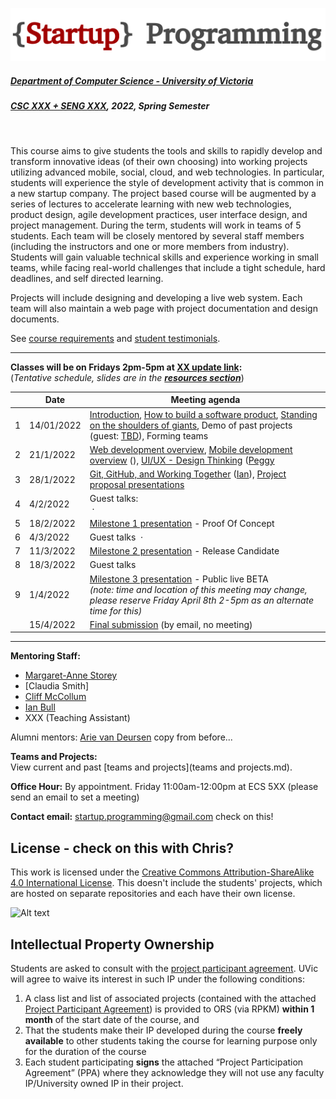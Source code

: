 ![Alt text](images/logo.png)

##### [Department of Computer Science - University of Victoria](http://www.csc.uvic.ca/)
##### [CSC XXX + SENG XXX](https://heat.csc.uvic.ca/coview/outline/2022/Spring/CSC/XXX), 2022, Spring Semester
<br>

This course aims to give students the tools and skills to rapidly develop and transform innovative ideas (of their own choosing) into working projects utilizing advanced mobile, social, cloud, and web technologies. In particular, students will experience the style of development activity that is common in a new startup company. The project based course will be augmented by a series of lectures to accelerate learning with new web technologies, product design, agile development practices, user interface design, and project management. During the term, students will work in teams of 5 students. Each team will be closely mentored by several staff members (including the instructors and one or more members from industry). Students will gain valuable technical skills and experience working in small teams, while facing real-world challenges that include a tight schedule, hard deadlines, and self directed learning.

Projects will include designing and developing a live web system. Each team will also maintain a web page with project documentation and design documents.

See [course requirements](requirements.md) and [student testimonials](testimonials.md).

---

**Classes will be on Fridays 2pm-5pm at [XX update link](http://www.uvic.ca/home/about/campus-info/maps/maps/hhb.php):**  
(*Tentative schedule, slides are in the [**resources section**](resources)*)


| | Date | Meeting agenda |
| ---:| ---------- | -------------- |
| 1 | 14/01/2022 | [Introduction](), [How to build a software product](), [Standing on the shoulders of giants](), Demo of past projects (guest: [TBD]()), Forming teams |
| 2 | 21/1/2022 | [Web development overview](), [Mobile development overview]() (), [UI/UX - Design Thinking]() ([Peggy](xxx) |
| 3 | 28/1/2022 | [Git, GitHub, and Working Together]() ([Ian](http://ianbull.com/)), [Project proposal presentations](/presenting%20your%20ideas.md) |
| 4 | 4/2/2022 | Guest talks:<br>&nbsp;·&nbsp;|
| 5 | 18/2/2022 | [Milestone 1 presentation](/milestone%201%20-%20proof%20of%20concept.md) - Proof Of Concept |
| 6 | 4/3/2022 | Guest talks &nbsp;·&nbsp;|
| 7 | 11/3/2022 | [Milestone 2 presentation](/milestone%202%20-%20release%20candidate.md) - Release Candidate |
| 8 | 18/3/2022 | Guest talks|
| 9 | 1/4/2022 | [Milestone 3 presentation](/milestone%203%20-%20public%20beta.md) - Public live BETA<br>*(note: time and location of this meeting may change, please reserve Friday April 8th 2-5pm as an alternate time for this)* |
| | 15/4/2022 | [Final submission](/final%20submission.md) (by email, no meeting)

---

**Mentoring Staff:**

- [Margaret-Anne Storey](https://margaretannestorey.wordpress.com/)
- [Claudia Smith]
- [Cliff McCollum](https://ca.linkedin.com/in/cliffmccollum)
- [Ian Bull](http://ianbull.com/)
- XXX (Teaching Assistant)

Alumni mentors: [Arie van Deursen](http://www.st.ewi.tudelft.nl/~arie/)
copy from before...

**Teams and Projects:**  
View current and past [teams and projects](teams and projects.md).

**Office Hour:** By appointment. Friday 11:00am-12:00pm at ECS 5XX (please send an email to set a meeting) 

**Contact email:** [startup.programming@gmail.com](mailto:startup.programming@gmail.com) check on this!


## License - check on this with Chris?
This work is licensed under the [Creative Commons Attribution-ShareAlike 4.0 International License](http://creativecommons.org/licenses/by-sa/4.0/). This doesn't include the students' projects, which are hosted on separate repositories and each have their own license.

![Alt text](https://i.creativecommons.org/l/by-sa/4.0/88x31.png "Creative Commons Attribution-ShareAlike 4.0 International License")

## Intellectual Property Ownership
Students are asked to consult with the [project participant agreement](resources/Project_Participant_Agreement.pdf). UVic will agree to waive its
interest in such IP under the following conditions:

1. A class list and list of associated projects (contained with the attached [Project Participant Agreement](resources/Project_Participant_Agreement.pdf)) is provided to ORS (via RPKM) **within 1 month** of the start date of the course, and
2. That the students make their IP developed during the course **freely available** to other students taking the course for learning purpose only for the duration of the course
3. Each student participating **signs** the attached “Project Participation Agreement” (PPA) where they acknowledge they will not use any faculty IP/University owned IP in their project.
